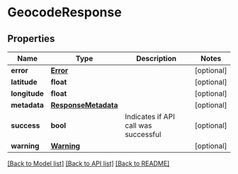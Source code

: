 # GeocodeResponse

## Properties
Name | Type | Description | Notes
------------ | ------------- | ------------- | -------------
**error** | [**Error**](Error.md) |  | [optional] 
**latitude** | **float** |  | [optional] 
**longitude** | **float** |  | [optional] 
**metadata** | [**ResponseMetadata**](ResponseMetadata.md) |  | [optional] 
**success** | **bool** | Indicates if API call was successful | [optional] 
**warning** | [**Warning**](Warning.md) |  | [optional] 

[[Back to Model list]](../README.md#documentation-for-models) [[Back to API list]](../README.md#documentation-for-api-endpoints) [[Back to README]](../README.md)


